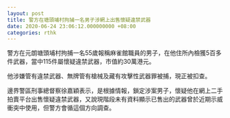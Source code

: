 ```yaml
---
layout: post
title: 警方在塘頭埔村拘捕一名男子涉網上出售懷疑違禁武器
date: 2020-06-24 23:06:12.000000000 +08:00
categories: rthk
---
```


警方在元朗塘頭埔村拘捕一名55歲報稱麻雀館職員的男子，在他住所內檢獲5百多件武器，當中115件屬懷疑違禁武器，市值約30萬港元。

他涉嫌管有違禁武器、無牌管有槍械及藏有攻擊性武器罪被捕，現正被扣查。

邊界警區刑事總督察徐嘉穎表示，是根據情報，鎖定涉案男子，懷疑他在網上二手拍賣平台出售懷疑違禁武器，又說現階段未有資料顯示已售出的武器曾於近期示威衝突中使用，但警方會循這個方向調查。
